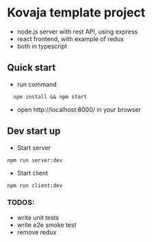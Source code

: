 # Kovaja template project
- node.js server with rest API, using express
- react frontend, with example of redux
- both in typescript
## Quick start
- run command
```
  npm install && npm start
```
- open http://localhost:8000/ in your browser

## Dev start up
- Start server
```
npm run server:dev
```
- Start client
```
npm run client:dev
```

### TODOS:
- write unit tests
- write e2e smoke test
- remove redux
